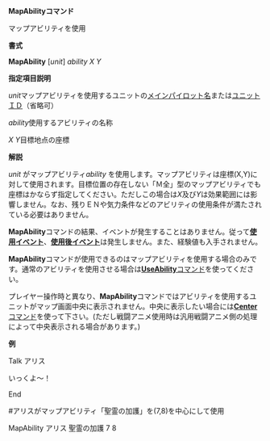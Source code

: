 **MapAbilityコマンド**

マップアビリティを使用

**書式**

**MapAbility** [*unit*] *ability X Y*

**指定項目説明**

*unit*マップアビリティを使用するユニットの[メインパイロット名](メインパイロット名)または[ユニットＩＤ](ユニットＩＤ)（省略可）

*ability*使用するアビリティの名称

*X Y*目標地点の座標

**解説**

*unit* がマップアビリティ*ability* を使用します。マップアビリティは座標(X,Y)に対して使用されます。目標位置の存在しない「Ｍ全」型のマップアビリティでも座標はかならず指定してください。ただしこの場合は*X*及び*Y*は効果範囲には影響しません。なお、残りＥＮや気力条件などのアビリティの使用条件が満たされている必要はありません。

**MapAbility**コマンドの結果、イベントが発生することはありません。従って[**使用イベント**](使用イベント)、[**使用後イベント**](使用後イベント)は発生しません。また、経験値も入手されません。

**MapAbility**コマンドが使用できるのはマップアビリティを使用する場合のみです。通常のアビリティを使用させる場合は[**UseAbility**コマンド](UseAbilityコマンド)を使ってください。

プレイヤー操作時と異なり、**MapAbility**コマンドではアビリティを使用するユニットがマップ画面中央に表示されません。中央に表示したい場合には[**Center**コマンド](Centerコマンド)を使って下さい。(ただし戦闘アニメ使用時は汎用戦闘アニメ側の処理によって中央表示される場合があります。)

**例**

Talk アリス

いっくよ～！

End

#アリスがマップアビリティ「聖霊の加護」を(7,8)を中心にして使用

MapAbility アリス 聖霊の加護 7 8
